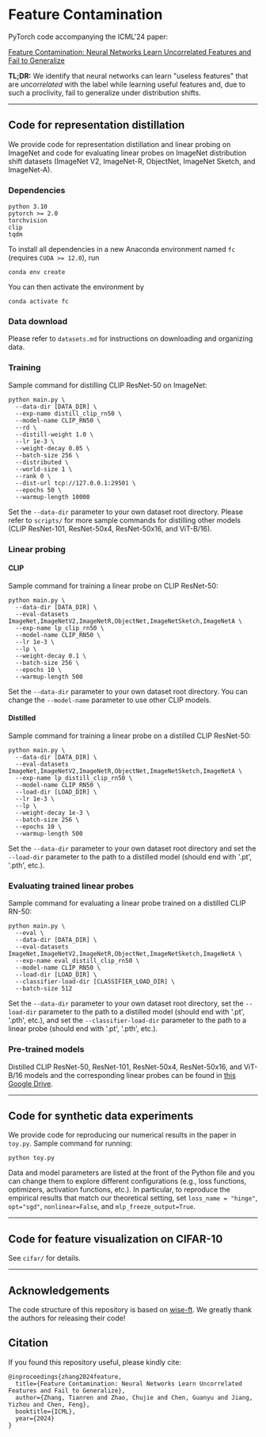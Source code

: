 # Feature Contamination

PyTorch code accompanying the ICML'24 paper:

 [Feature Contamination: Neural Networks Learn Uncorrelated Features and Fail to Generalize](https://arxiv.org/pdf/2406.03345)

**TL;DR:** We identify that neural networks can learn "useless features" that are _uncorrelated_ with the label while learning useful features and, due to such a proclivity, fail to generalize under distribution shifts.

---

## Code for representation distillation

We provide code for representation distillation and linear probing on ImageNet and code for evaluating linear probes on ImageNet distribution shift datasets (ImageNet V2, ImageNet-R, ObjectNet, ImageNet Sketch, and ImageNet-A).


### Dependencies

```
python 3.10
pytorch >= 2.0
torchvision
clip
tqdm
```

To install all dependencies in a new Anaconda environment named `fc` (requires `CUDA >= 12.0`), run

```
conda env create
```

You can then activate the environment by

```
conda activate fc
```

### Data download

Please refer to `datasets.md` for instructions on downloading and organizing data.


### Training

Sample command for distilling CLIP ResNet-50 on ImageNet:

```
python main.py \
  --data-dir [DATA_DIR] \
  --exp-name distill_clip_rn50 \
  --model-name CLIP_RN50 \
  --rd \
  --distill-weight 1.0 \
  --lr 1e-3 \
  --weight-decay 0.05 \
  --batch-size 256 \
  --distributed \
  --world-size 1 \
  --rank 0 \
  --dist-url tcp://127.0.0.1:29501 \
  --epochs 50 \
  --warmup-length 10000
```

Set the `--data-dir` parameter to your own dataset root directory. Please refer to `scripts/` for more sample commands for distilling other models (CLIP ResNet-101, ResNet-50x4, ResNet-50x16, and ViT-B/16).


### Linear probing

#### CLIP

Sample command for training a linear probe on CLIP ResNet-50:
```
python main.py \
  --data-dir [DATA_DIR] \
  --eval-datasets ImageNet,ImageNetV2,ImageNetR,ObjectNet,ImageNetSketch,ImageNetA \
  --exp-name lp_clip_rn50 \
  --model-name CLIP_RN50 \
  --lr 1e-3 \
  --lp \
  --weight-decay 0.1 \
  --batch-size 256 \
  --epochs 10 \
  --warmup-length 500
```

Set the `--data-dir` parameter to your own dataset root directory. You can change the `--model-name` parameter to use other CLIP models.

#### Distilled

Sample command for training a linear probe on a distilled CLIP ResNet-50:

```
python main.py \
  --data-dir [DATA_DIR] \
  --eval-datasets ImageNet,ImageNetV2,ImageNetR,ObjectNet,ImageNetSketch,ImageNetA \
  --exp-name lp_distill_clip_rn50 \
  --model-name CLIP_RN50 \
  --load-dir [LOAD_DIR] \
  --lr 1e-3 \
  --lp \
  --weight-decay 1e-3 \
  --batch-size 256 \
  --epochs 10 \
  --warmup-length 500
```

Set the `--data-dir` parameter to your own dataset root directory and set the `--load-dir` parameter to the path to a distilled model (should end with '.pt', '.pth', etc.).


### Evaluating trained linear probes

Sample command for evaluating a linear probe trained on a distilled CLIP RN-50:

```
python main.py \
  --eval \
  --data-dir [DATA_DIR] \
  --eval-datasets ImageNet,ImageNetV2,ImageNetR,ObjectNet,ImageNetSketch,ImageNetA \
  --exp-name eval_distill_clip_rn50 \
  --model-name CLIP_RN50 \
  --load-dir [LOAD_DIR] \
  --classifier-load-dir [CLASSIFIER_LOAD_DIR] \
  --batch-size 512
```

Set the `--data-dir` parameter to your own dataset root directory, set the `--load-dir` parameter to the path to a distilled model (should end with '.pt', '.pth', etc.), and set the `--classifier-load-dir` parameter to the path to a linear probe (should end with '.pt', '.pth', etc.).

### Pre-trained models

Distilled CLIP ResNet-50, ResNet-101, ResNet-50x4, ResNet-50x16, and ViT-B/16 models and the corresponding linear probes can be found in [this Google Drive](https://drive.google.com/drive/folders/1FNs-gPvr7_xYizLV44oN2i21mo1hlpRL?usp=drive_link
).

---

## Code for synthetic data experiments

We provide code for reproducing our numerical results in the paper in `toy.py`. Sample command for running:

```
python toy.py
```

Data and model parameters are listed at the front of the Python file and you can change them to explore different configurations (e.g., loss functions, optimizers, activation functions, etc.). In particular, to reproduce the empirical results that match our theoretical setting, set `loss_name = "hinge"`, `opt="sgd"`, `nonlinear=False`, and `mlp_freeze_output=True`.

---

## Code for feature visualization on CIFAR-10

See `cifar/` for details.

---

## Acknowledgements

The code structure of this repository is based on [wise-ft](https://github.com/mlfoundations/wise-ft). We greatly thank the authors for releasing their code!


## Citation

If you found this repository useful, please kindly cite:

```
@inproceedings{zhang2024feature,
  title={Feature Contamination: Neural Networks Learn Uncorrelated Features and Fail to Generalize},
  author={Zhang, Tianren and Zhao, Chujie and Chen, Guanyu and Jiang, Yizhou and Chen, Feng},
  booktitle={ICML},
  year={2024}
}
```
